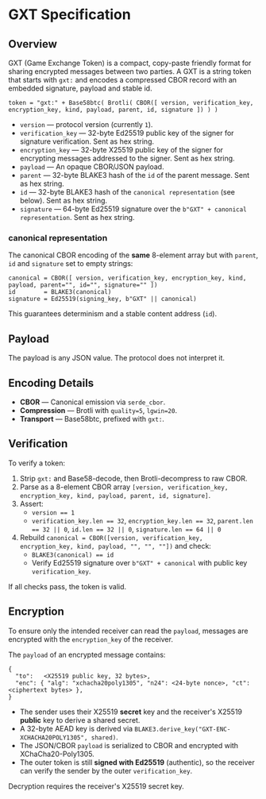 # GXT Specification

## Overview
GXT (Game Exchange Token) is a compact, copy-paste friendly format for sharing encrypted messages between two parties.
A GXT is a string token that starts with `gxt:` and encodes a compressed CBOR record with an embedded signature,
payload and stable id.

```
token = "gxt:" + Base58btc( Brotli( CBOR([ version, verification_key, encryption_key, kind, payload, parent, id, signature ]) ) )
```

- `version` — protocol version (currently `1`).
- `verification_key` — 32-byte Ed25519 public key of the signer for signature verification. Sent as hex string.
- `encryption_key` — 32-byte X25519 public key of the signer for encrypting messages addressed to the signer. Sent as hex string.
- `payload` — An opaque CBOR/JSON payload.
- `parent` — 32-byte BLAKE3 hash of the `id` of the parent message. Sent as hex string.
- `id` — 32-byte BLAKE3 hash of the `canonical representation` (see below). Sent as hex string.
- `signature` — 64-byte Ed25519 signature over the `b"GXT" + canonical representation`. Sent as hex string.

### canonical representation
The canonical CBOR encoding of the **same** 8-element array but with `parent`, `id` and `signature` set to empty strings:

```
canonical = CBOR([ version, verification_key, encryption_key, kind, payload, parent="", id="", signature="" ])
id        = BLAKE3(canonical)
signature = Ed25519(signing_key, b"GXT" || canonical)
```

This guarantees determinism and a stable content address (`id`).

## Payload
The payload is any JSON value. The protocol does not interpret it.

## Encoding Details
- **CBOR** — Canonical emission via `serde_cbor`.
- **Compression** — Brotli with `quality=5`, `lgwin=20`.
- **Transport** — Base58btc, prefixed with `gxt:`.

## Verification
To verify a token:
1. Strip `gxt:` and Base58-decode, then Brotli-decompress to raw CBOR.
2. Parse as a 8-element CBOR array `[version, verification_key, encryption_key, kind, payload, parent, id, signature]`.
3. Assert:
   - `version == 1`
   - `verification_key.len == 32`, `encryption_key.len == 32`, `parent.len == 32 || 0`, `id.len == 32 || 0`, `signature.len == 64 || 0`
4. Rebuild `canonical = CBOR([version, verification_key, encryption_key, kind, payload, "", "", ""])` and check:
   - `BLAKE3(canonical) == id`
   - Verify Ed25519 signature over `b"GXT" + canonical` with public key `verification_key`.

If all checks pass, the token is valid.

## Encryption
To ensure only the intended receiver can read the `payload`, messages are encrypted with the `encryption_key` of the receiver.

The `payload` of an encrypted message contains:
```
{
  "to":   <X25519 public key, 32 bytes>,
  "enc": { "alg": "xchacha20poly1305", "n24": <24-byte nonce>, "ct": <ciphertext bytes> },
}
```

- The sender uses their X25519 **secret** key and the receiver's X25519 **public** key to derive a shared secret.
- A 32-byte AEAD key is derived via `BLAKE3.derive_key("GXT-ENC-XCHACHA20POLY1305", shared)`.
- The JSON/CBOR `payload` is serialized to CBOR and encrypted with XChaCha20-Poly1305.
- The outer token is still **signed with Ed25519** (authentic), so the receiver can verify the sender by the outer `verification_key`.

Decryption requires the receiver's X25519 secret key.
